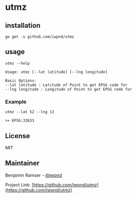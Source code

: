 # utmz

## installation

```
go get -u github.com/iwpnd/utmz
```

## usage

```
utmz --help
```

```
Usage: utmz [--lat latitude] [--lng longitude]

Basic Options:
--lat latitude : Latitude of Point to get EPSG code for
--lng longitude : Longitude of Point to get EPSG code for
```

### Example

```
utmz --lat 52 --lng 13

>> EPSG:32633
```

## License

MIT

## Maintainer

Benjamin Ramser - [@iwpnd](https://github.com/iwpnd)

Project Link: [https://github.com/iwpnd/utmz](https://github.com/iwpnd/utmz)
